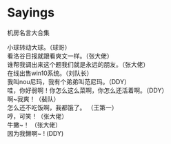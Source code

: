 # Sayings
机房名言大合集  

小球转动大球。（球哥）  
看洛谷日报就跟看爽文一样。（张大佬）  
谁帮我调出来这个题我们就是永远的朋友。（张大佬）  
在线出售win10系统。（刘队长）  
我叫nou尼玛，我有个弟弟叫范尼玛。（DDY）   
哇，你好弱啊！你怎么这么菜啊，你怎么还活着啊。（DDY）  
啊\~我爽！（裴队）   
怎么还不吃饭啊，我都饿了。 （王第一）   
哼，可笑！（张大佬）   
牛撇\~！ （张大佬）   
因为我懒啊\~ !  (DDY)
